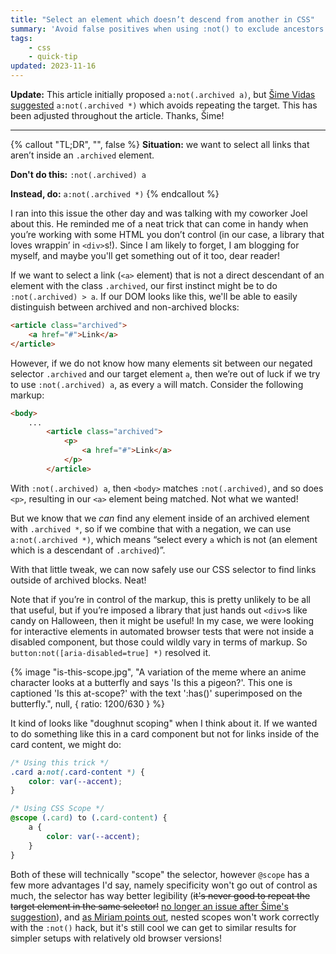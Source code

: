 ```yaml
---
title: "Select an element which doesn’t descend from another in CSS"
summary: 'Avoid false positives when using :not() to exclude ancestors from a scope'
tags:
    - css
    - quick-tip
updated: 2023-11-16
---
```


**Update:** This article initially proposed `a:not(.archived a)`, but [Šime Vidas suggested](https://mastodon.social/@simevidas/111294439227937167) `a:not(.archived *)` which avoids repeating the target. This has been adjusted throughout the article. Thanks, Šime!

<hr>

{% callout "TL;DR", "", false %}
**Situation:** we want to select all links that aren’t inside an `.archived` element.

**Don't do this:** `:not(.archived) a`

**Instead, do:** `a:not(.archived *)`
{% endcallout %}

I ran into this issue the other day and was talking with my coworker Joel about this. He reminded me of a neat trick that can come in handy when you’re working with some HTML you don’t control (in our case, a library that loves wrappin’ in `<div>`s!). Since I am likely to forget, I am blogging for myself, and maybe you'll get something out of it too, dear reader!

If we want to select a link (`<a>` element) that is not a direct descendant of an element with the class `.archived`, our first instinct might be to do `:not(.archived) > a`. If our DOM looks like this, we'll be able to easily distinguish between archived and non-archived blocks:

```html
<article class="archived">
	<a href="#">Link</a>
</article>
```

However, if we do not know how many elements sit between our negated selector ``.archived`` and our target element `a`, then we’re out of luck if we try to use `:not(.archived) a`, as every `a` will match. Consider the following markup:

```html
<body>
	...
		<article class="archived">
			<p>
				<a href="#">Link</a>
			</p>
		</article>
```

With `:not(.archived) a`, then `<body>` matches `:not(.archived)`, and so does `<p>`, resulting in our `<a>` element being matched. Not what we wanted!

But we know that we _can_ find any element inside of an archived element with `.archived *`, so if we combine that with a negation, we can use `a:not(.archived *)`, which means “select every `a` which is not (an element which is a descendant of `.archived`)”.

With that little tweak, we can now safely use our CSS selector to find links outside of archived blocks. Neat!

Note that if you’re in control of the markup, this is pretty unlikely to be all that useful, but if you’re imposed a library that just hands out `<div>`s like candy on Halloween, then it might be useful! In my case, we were looking for interactive elements in automated browser tests that were not inside a disabled component, but those could wildly vary in terms of markup. So `button:not([aria-disabled=true] *)` resolved it.

{% image "is-this-scope.jpg", "A variation of the meme where an anime character looks at a butterfly and says 'Is this a pigeon?'. This one is captioned 'Is this at-scope?' with the text ':has()' superimposed on the butterfly.", null, { ratio: 1200/630 } %}

It kind of looks like "doughnut scoping" when I think about it. If we wanted to do something like this in a card component but not for links inside of the card content, we might do:

```css
/* Using this trick */
.card a:not(.card-content *) {
    color: var(--accent);
}

/* Using CSS Scope */
@scope (.card) to (.card-content) {
    a {
        color: var(--accent);
    }
}
```

Both of these will technically "scope" the selector, however `@scope` has a few more advantages I'd say, namely specificity won't go out of control as much, the selector has way better legibility (<del>it's never good to repeat the target element in the same selector!</del> <ins>no longer an issue after Šime's suggestion</ins>), and [as Miriam points out](https://shoptalkshow.com/591/#t=41:30), nested scopes won't work correctly with the `:not()` hack, but it's still cool we can get to similar results for simpler setups with relatively old browser versions!